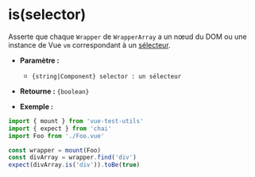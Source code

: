 # is(selector)

Asserte que chaque `Wrapper` de `WrapperArray` a un nœud du DOM ou une instance de Vue `vm` correspondant à un [sélecteur](../selectors.md).

- **Paramètre :**
  - `{string|Component} selector : un sélecteur`

- **Retourne :** `{boolean}`

- **Exemple :**

```js
import { mount } from 'vue-test-utils'
import { expect } from 'chai'
import Foo from './Foo.vue'

const wrapper = mount(Foo)
const divArray = wrapper.find('div')
expect(divArray.is('div')).toBe(true)
```
